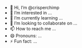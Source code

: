 - 👋 Hi, I’m @crisperchimp
- 👀 I’m interested in ...
- 🌱 I’m currently learning ...
- 💞️ I’m looking to collaborate on ...
- 📫 How to reach me ...
- 😄 Pronouns: ...
- ⚡ Fun fact: ...

<!---
crisperchimp/crisperchimp is a ✨ special ✨ repository because its `README.md` (this file) appears on your GitHub profile.
You can click the Preview link to take a look at your changes.
--->

